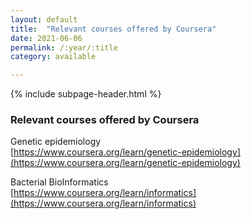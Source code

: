 ```yaml
---
layout: default
title:  "Relevant courses offered by Coursera"
date: 2021-06-06
permalink: /:year/:title
category: available

---
```


{% include subpage-header.html %}

### Relevant courses offered by Coursera

Genetic epidemiology\
[https://www.coursera.org/learn/genetic-epidemiology](https://www.coursera.org/learn/genetic-epidemiology)

Bacterial BioInformatics\
[https://www.coursera.org/learn/informatics](https://www.coursera.org/learn/informatics)
